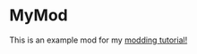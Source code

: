 # MyMod

This is an example mod for my [modding tutorial!](https://github.com/MayusYT/moddingtutorial/wiki)
